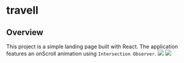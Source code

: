 # travell

## Overview

This project is a simple landing page built with React. The application features an onScroll animation using `Intersection Observer`.
<img src={src\assets\gifs\on-scroll.gif}/>
<img src={src\assets\gifs\on-scroll.gif}/>
